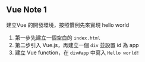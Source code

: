 ## Vue Note 1
建立Vue 的開發環境，按照慣例先來實現 hello world

1. 第一步先建立一個空白的 `index.html` 
2. 第二步引入 Vue.js，再建立一個 `div` 並設置 id 為 app
3. 建立 Vue function，在 `div#app` 中寫入 `Hello world!`